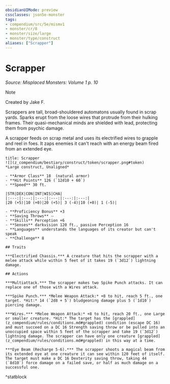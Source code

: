 ```yaml
---
obsidianUIMode: preview
cssclasses: json5e-monster
tags:
- compendium/src/5e/mismv1
- monster/cr/8
- monster/size/large
- monster/type/construct
aliases: ["Scrapper"]
---
```

# Scrapper
*Source: Misplaced Monsters: Volume 1 p. 10*  

> [!note]
> Created by Jake F.

Scrappers are tall, broad-shouldered automatons usually found in scrap yards. Sparks erupt from the loose wires that protrude from their hulking frames. Their quasi-mechanical minds are shielded with lead, protecting them from psychic damage.

A scrapper feeds on scrap metal and uses its electrified wires to grapple and reel in foes. It zaps enemies it can't reach with an energy beam fired from an extended eye.

```ad-statblock
title: Scrapper
![](z_compendium/bestiary/construct/token/scrapper.png#token)
*Large construct, Unaligned*

- **Armor Class** 18  (natural armor)
- **Hit Points** 126 (`12d10 + 60`)
- **Speed** 30 ft.

|STR|DEX|CON|INT|WIS|CHA|
|:---:|:---:|:---:|:---:|:---:|:---:|
|20 (+5)|10 (+0)|20 (+5)| 3 (-4)|10 (+0)| 1 (-5)|

- **Proficiency Bonus** +3
- **Saving Throws** ⏤
- **Skills** Perception +6
- **Senses** darkvision 120 ft., passive Perception 16
- **Languages** understands the languages of its creator but can't speak
- **Challenge** 8

## Traits

***Electrified Chassis.*** A creature that hits the scrapper with a melee attack while within 5 feet of it takes 19 (`3d12`) lightning damage.

## Actions

***Multiattack.*** The scrapper makes two Spike Punch attacks. It can replace one of those with a Wires attack.

***Spike Punch.*** *Melee Weapon Attack:* +8 to hit, reach 5 ft., one target. *Hit:* 14 (`2d8 + 5`) bludgeoning damage plus 5 (`1d10`) piercing damage.

***Wires.*** *Melee Weapon Attack:* +8 to hit, reach 20 ft., one Large or smaller creature. *Hit:* The target has the [grappled](z_compendium/rules/conditions.md#grappled) condition (escape DC 16) and must succeed on a DC 16 Strength saving throw or be pulled into an unoccupied space within 5 feet of the scrapper and take 19 (`3d12`) lightning damage. The scrapper can have only one creature [grappled](z_compendium/rules/conditions.md#grappled) in this way at a time.

***Eye Beam (Recharge 5-6).*** The scrapper shoots a magical beam from its extended eye at one creature it can see within 120 feet of itself. The target must make a DC 16 Dexterity saving throw, taking 44 (`8d10`) force damage on a failed save, or half as much damage on a successful one.
```
^statblock